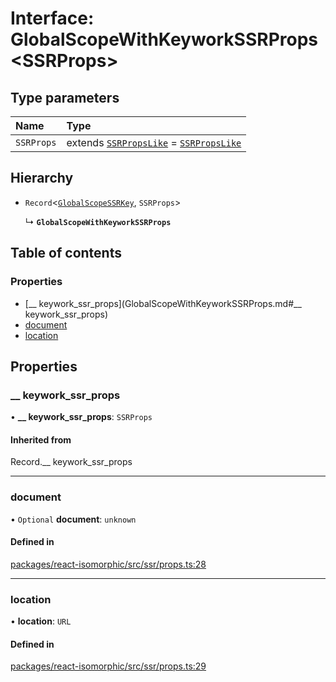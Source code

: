 # Interface: GlobalScopeWithKeyworkSSRProps<SSRProps\>

## Type parameters

| Name | Type |
| :------ | :------ |
| `SSRProps` | extends [`SSRPropsLike`](../modules.md#ssrpropslike) = [`SSRPropsLike`](../modules.md#ssrpropslike) |

## Hierarchy

- `Record`<[`GlobalScopeSSRKey`](../modules.md#globalscopessrkey), `SSRProps`\>

  ↳ **`GlobalScopeWithKeyworkSSRProps`**

## Table of contents

### Properties

- [\_\_ keywork\_ssr\_props](GlobalScopeWithKeyworkSSRProps.md#__ keywork_ssr_props)
- [document](GlobalScopeWithKeyworkSSRProps.md#document)
- [location](GlobalScopeWithKeyworkSSRProps.md#location)

## Properties

### \_\_ keywork\_ssr\_props

• **\_\_ keywork\_ssr\_props**: `SSRProps`

#### Inherited from

Record.\_\_ keywork\_ssr\_props

___

### document

• `Optional` **document**: `unknown`

#### Defined in

[packages/react-isomorphic/src/ssr/props.ts:28](https://github.com/nirrius/keywork/blob/3dc0058/packages/react-isomorphic/src/ssr/props.ts#L28)

___

### location

• **location**: `URL`

#### Defined in

[packages/react-isomorphic/src/ssr/props.ts:29](https://github.com/nirrius/keywork/blob/3dc0058/packages/react-isomorphic/src/ssr/props.ts#L29)
